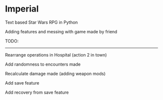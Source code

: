 # Imperial
Text based Star Wars RPG in Python

Adding features and messing with game made by friend

TODO:
**************************
Rearrange operations in Hospital (action 2 in town)

Add randomness to encounters made

Recalculate damage made (adding weapon mods)

Add save feature

Add recovery from save feature
